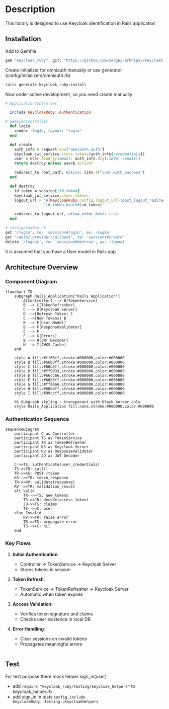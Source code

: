# Description

This library is designed to use Keycloak identification in Rails application

## Installation

Add to Gemfile

```bash
gem "keycloak_ruby", git: "https://github.com/sergey-arkhipov/keycloak_ruby.git"

```

Create initializer for omniauth manually or use generator (config/initializers/omniauth.rb)

```bash
rails generate keycloak_ruby:install
```

Now under active development, so you need create manually:

```ruby
# ApplicationController

  include KeycloakRuby::Authentication

# SeesionController
  def login
    render :login, layout: "login"
  end

  def create
    auth_info = request.env["omniauth.auth"]
    keycloak_jwt_service.store_tokens(auth_info[:credentials])
    user = User.find_by(email: auth_info.dig(:info, :email))
    return destroy unless user&.active?

    redirect_to root_path, notice: I18n.t("user.auth_success")
  end

  def destroy
    id_token = session[:id_token]
    keycloak_jwt_service.clear_tokens
    logout_url = "#{KeycloakRuby.config.logout_url}?post_logout_redirect_uri=#{CGI.escape(root_url)}&" \
                 "id_token_hint=#{id_token}"

    redirect_to logout_url, allow_other_host: true
  end

# config/routes.rb
get '/login', to: 'sessions#login', as: :login
get '/auth/:provider/callback', to: 'sessions#create'
delete '/logout', to: 'sessions#destroy', as: :logout

```

It is assumed that you have a User model in Rails app

## Architecture Overview

### Component Diagram

```mermaid
flowchart TD
    subgraph Rails_Application["Rails Application"]
        A[Controller] --> B[TokenService]
        B --> C[TokenRefresher]
        C --> D[Keycloak Server]
        D -->|Refresh Token| C
        C -->|New Tokens| B
        B --> E[User Model]
        B --> F[ResponseValidator]
        C --> F
        F --> G[Errors]
        B --> H[JWT Decoder]
        H --> I[JWKS Cache]
    end

    style A fill:#ff66ff,stroke:#000000,color:#000000
    style B fill:#66b3ff,stroke:#000000,color:#000000
    style C fill:#66b3ff,stroke:#000000,color:#000000
    style D fill:#ff9933,stroke:#000000,color:#000000
    style E fill:#66cc66,stroke:#000000,color:#000000
    style F fill:#66b3ff,stroke:#000000,color:#000000
    style G fill:#ff6666,stroke:#000000,color:#000000
    style H fill:#66b3ff,stroke:#000000,color:#000000
    style I fill:#99ccff,stroke:#000000,color:#000000

    %% Subgraph styling - transparent with black border only
    style Rails_Application fill:none,stroke:#000000,color:#000000

```

### Authentication Sequence

```mermaid
sequenceDiagram
    participant C as Controller
    participant TS as TokenService
    participant TR as TokenRefresher
    participant KS as Keycloak Server
    participant RV as ResponseValidator
    participant JD as JWT Decoder

    C->>TS: authenticate(user_credentials)
    TS->>TR: call()
    TR->>KS: POST /token
    KS-->>TR: token_response
    TR->>RV: validate(response)
    RV-->>TR: validation_result
    alt Valid
        TR-->>TS: new_tokens
        TS->>JD: decode(access_token)
        JD->>TS: claims
        TS-->>C: user
    else Invalid
        RV->>TR: raise error
        TR->>TS: propagate error
        TS-->>C: nil
    end
```

### Key Flows

1. **Initial Authentication**:

   - Controller → TokenService → Keycloak Server
   - Stores tokens in session

2. **Token Refresh**:

   - TokenService → TokenRefresher → Keycloak Server
   - Automatic when token expires

3. **Access Validation**:

   - Verifies token signature and claims
   - Checks user existence in local DB

4. **Error Handling**:
   - Clear sessions on invalid tokens
   - Propagates meaningful errors

```

```

## Test

For test purpose there mock helper sign_in(user)

- add `require "keycloak_ruby/testing/keycloak_helpers"` to keycloak_helper.rb
- add sign_in in tests `config.include KeycloakRuby::Testing::KeycloakHelpers`

```

```
